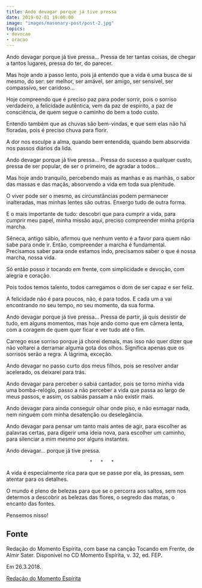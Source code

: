 ```yaml
---
title: Ando devagar porque já tive pressa
date: 2019-02-01 19:00:00
image: "images/masonary-post/post-2.jpg"
topics: 
- devocao
- oracao
---
```


Ando devagar porque já tive pressa... Pressa de ter tantas coisas, de chegar a
tantos lugares, pressa do ter, do parecer.

Mas hoje ando a passo lento, pois já entendo que a vida é uma busca de si
mesmo, do ser: ser melhor, ser amável, ser amigo, ser sensível, ser compassivo,
ser caridoso...

Hoje compreendo que é preciso paz para poder sorrir, pois o sorriso verdadeiro,
a felicidade autêntica, vem da paz de espírito, a paz de consciência, de quem
segue o caminho do bem a todo custo.

Entendo também que as chuvas são bem-vindas, e que sem elas não há floradas,
pois é preciso chuva para florir.

A dor nos esculpe a alma, quando bem entendida, quando bem absorvida nos passos
diários da lida.

Ando devagar porque já tive pressa... Pressa do sucesso a qualquer custo,
pressa de ser popular, de ser o primeiro, de agradar a todos...

Mas hoje ando tranquilo, percebendo mais as manhas e as manhãs, o sabor das
massas e das maçãs, absorvendo a vida em toda sua plenitude.

O viver pode ser o mesmo, as circunstâncias podem permanecer inalteradas, mas
minhas lentes são outras. Enxergo tudo de outra forma.

E o mais importante de tudo: descobri que para cumprir a vida, para cumprir meu
papel, minha missão aqui, preciso compreender minha própria marcha.

Sêneca, antigo sábio, afirmou que nenhum vento é a favor para quem não sabe
para onde ir. Então, compreender a marcha é fundamental. Precisamos saber para
onde estamos indo, precisamos saber o que é nossa marcha, nossa vida.

Só então posso ir tocando em frente, com simplicidade e devoção, com alegria e
coração.

Pois todos temos talento, todos carregamos o dom de ser capaz e ser feliz.

A felicidade não é para poucos, não, é para todos. E cada um a vai encontrando
no seu tempo, no seu momento, da sua forma.

Ando devagar porque já tive pressa... Pressa de partir, já quis desistir de
tudo, em alguns momentos, mas hoje ando como que em câmera lenta, com a coragem
de quem quer ficar e ver tudo até o fim.

Carrego esse sorriso porque já chorei demais, mas isso não quer dizer que não
voltarei a derramar alguma gota dos olhos. Significa apenas que os sorrisos
serão a regra. A lágrima, exceção.

Ando devagar no passo curto dos meus filhos, pois se resolver andar acelerado,
os deixarei para trás.

Ando devagar para perceber o sabiá cantador, pois se torno minha vida uma
bomba-relógio, passo a não perceber a vida que passa ao largo de meus passos, e
assim, os sabiás passam a não existir mais.

Ando devagar para ainda conseguir olhar onde piso, e não esmagar nada, nem
ninguém com minha desatenção ou deselegância.

Ando devagar para pensar um tanto mais antes de agir, para escolher as palavras
certas, para digerir uma ideia nova, para escolher um caminho, para silenciar a
mim mesmo por alguns instantes.

Ando devagar... porque já tive pressa.

                                   *   *   *

A vida é especialmente rica para que se passe por ela, às pressas, sem atentar
para os detalhes.

O mundo é pleno de belezas para que se o percorra aos saltos, sem nos determos
a descobrir as belezas das flores, o segredo das matas, o encanto das fontes.

Pensemos nisso!

## Fonte
Redação do Momento Espírita, com base na
canção Tocando em Frente, de Almir Sater.
Disponível no CD Momento Espírita, v. 32, ed. FEP.

Em 26.3.2018.

[Redação do Momento Espírita](http://momento.com.br/pt/ler_texto.php?id=5099)
